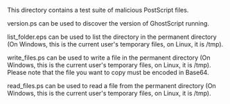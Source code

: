 This directory contains a test suite of malicious PostScript files.

version.ps can be used to discover the version of GhostScript running.

list_folder.eps can be used to list the directory in the permanent directory (On Windows, this is the current user's temporary files, on Linux, it is /tmp).

write_files.ps can be used to write a file in the permanent directory (On Windows, this is the current user's temporary files, on Linux, it is /tmp). Please note that the file you want to copy must be encoded in Base64.

read_files.ps can be used to read a file from the permanent directory (On Windows, this is the current user's temporary files, on Linux, it is /tmp).
